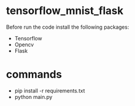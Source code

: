 # tensorflow_mnist_flask

Before run the code install the following packages:

- Tensorflow
- Opencv
- Flask

# commands
- pip install -r requirements.txt 
- python main.py
